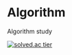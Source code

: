 # Algorithm
Algorithm study

[![solved.ac tier](http://mazassumnida.wtf/api/v2/generate_badge?boj=smacow)](https://solved.ac/smacow)
